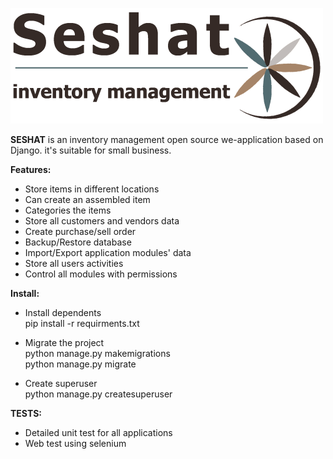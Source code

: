 ![Repository Logo](./seshat/static/images/logo.png)

**SESHAT** is an inventory management open source we-application based on Django. it's suitable for small business.

**Features:**

* Store items in different locations
* Can create an assembled item
* Categories the items
* Store all customers and vendors data
* Create purchase/sell order
* Backup/Restore database
* Import/Export application modules' data
* Store all users activities
* Control all modules with permissions


**Install:**

* Install dependents\
pip install -r requirments.txt

* Migrate the project\
python manage.py makemigrations\
python manage.py migrate

* Create superuser\
python manage.py createsuperuser


**TESTS:**
* Detailed unit test for all applications
* Web test using selenium
